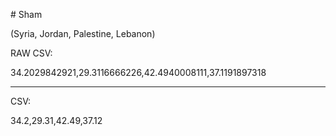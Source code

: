 ﻿﻿# Sham (Syria, Jordan, Palestine, Lebanon) RAW CSV:34.2029842921,29.3116666226,42.4940008111,37.1191897318---CSV: 34.2,29.31,42.49,37.12